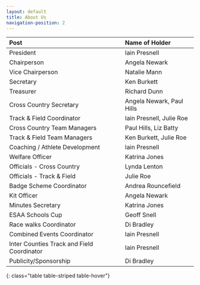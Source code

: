 ```yaml
---
layout: default
title: About Us
navigation-position: 2
---
```


| Post                                          | Name of Holder            |
| :-----                                        | :-------------            |
| President                                     | Iain Presnell             |
| Chairperson                                   | Angela Newark             |
| Vice Chairperson	                            | Natalie Mann              |
| Secretary	                                    | Ken Burkett               |
| Treasurer	                                    | Richard Dunn              |
| Cross Country Secretary                       | Angela Newark, Paul Hills |
| Track & Field Coordinator	                    | Iain Presnell, Julie Roe  |
| Cross Country Team Managers                   | Paul Hills, Liz Batty     |
| Track & Field Team Managers	                | Ken Burkett, Julie Roe    |
| Coaching / Athlete Development                | Iain Presnell             |
| Welfare Officer                               | Katrina Jones             |
| Officials - Cross Country	                    | Lynda Lenton              |
| Officials - Track & Field	                    | Julie Roe                 |
| Badge Scheme Coordinator                      | Andrea Rouncefield        |
| Kit Officer                                   | Angela Newark             |
| Minutes Secretary	                            | Katrina Jones             |
| ESAA Schools Cup                              | Geoff Snell               |
| Race walks Coordinator                        | Di Bradley                |
| Combined Events Coordinator                   | Iain Presnell             |
| Inter Counties Track and Field Coordinator    | Iain Presnell             |
| Publicity/Sponsorship	                        | Di Bradley                |
{: class="table table-striped table-hover"}